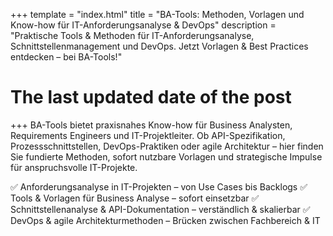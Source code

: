 +++
template = "index.html"
title = "BA-Tools: Methoden, Vorlagen und Know-how für IT-Anforderungsanalyse & DevOps"
description = "Praktische Tools & Methoden für IT-Anforderungsanalyse, Schnittstellenmanagement und DevOps. Jetzt Vorlagen & Best Practices entdecken – bei BA-Tools!"
# The last updated date of the post 

+++
BA-Tools bietet praxisnahes Know-how für Business Analysten, Requirements Engineers und IT-Projektleiter. Ob API-Spezifikation, Prozessschnittstellen, DevOps-Praktiken oder agile Architektur – hier finden Sie fundierte Methoden, sofort nutzbare Vorlagen und strategische Impulse für anspruchsvolle IT-Projekte.

✅ Anforderungsanalyse in IT-Projekten – von Use Cases bis Backlogs
✅ Tools & Vorlagen für Business Analyse – sofort einsetzbar
✅ Schnittstellenanalyse & API-Dokumentation – verständlich & skalierbar 
✅ DevOps & agile Architekturmethoden – Brücken zwischen Fachbereich & IT
